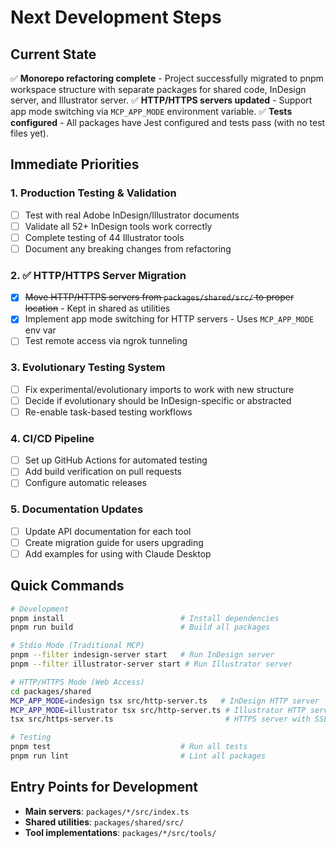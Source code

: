 # Next Development Steps

## Current State
✅ **Monorepo refactoring complete** - Project successfully migrated to pnpm workspace structure with separate packages for shared code, InDesign server, and Illustrator server.
✅ **HTTP/HTTPS servers updated** - Support app mode switching via `MCP_APP_MODE` environment variable.
✅ **Tests configured** - All packages have Jest configured and tests pass (with no test files yet).

## Immediate Priorities

### 1. Production Testing & Validation
- [ ] Test with real Adobe InDesign/Illustrator documents
- [ ] Validate all 52+ InDesign tools work correctly
- [ ] Complete testing of 44 Illustrator tools
- [ ] Document any breaking changes from refactoring

### 2. ✅ HTTP/HTTPS Server Migration
- [x] ~~Move HTTP/HTTPS servers from `packages/shared/src/` to proper location~~ - Kept in shared as utilities
- [x] Implement app mode switching for HTTP servers - Uses `MCP_APP_MODE` env var
- [ ] Test remote access via ngrok tunneling

### 3. Evolutionary Testing System
- [ ] Fix experimental/evolutionary imports to work with new structure
- [ ] Decide if evolutionary should be InDesign-specific or abstracted
- [ ] Re-enable task-based testing workflows

### 4. CI/CD Pipeline
- [ ] Set up GitHub Actions for automated testing
- [ ] Add build verification on pull requests
- [ ] Configure automatic releases

### 5. Documentation Updates
- [ ] Update API documentation for each tool
- [ ] Create migration guide for users upgrading
- [ ] Add examples for using with Claude Desktop

## Quick Commands
```bash
# Development
pnpm install                          # Install dependencies
pnpm run build                        # Build all packages

# Stdio Mode (Traditional MCP)
pnpm --filter indesign-server start   # Run InDesign server
pnpm --filter illustrator-server start # Run Illustrator server

# HTTP/HTTPS Mode (Web Access)
cd packages/shared
MCP_APP_MODE=indesign tsx src/http-server.ts   # InDesign HTTP server
MCP_APP_MODE=illustrator tsx src/http-server.ts # Illustrator HTTP server
tsx src/https-server.ts                         # HTTPS server with SSL

# Testing
pnpm test                             # Run all tests
pnpm run lint                         # Lint all packages
```

## Entry Points for Development
- **Main servers**: `packages/*/src/index.ts`
- **Shared utilities**: `packages/shared/src/`
- **Tool implementations**: `packages/*/src/tools/`